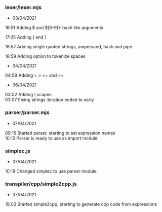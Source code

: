 ### lexer/lexer.mjs
+ 03/04/2021  
   
16:51 Adding $ and $[0-9]* bash like arguments  

17:05 Adding [ and ]  

18:57 Adding single quoted strings, ampersand, hash and pipe  

18:59 Adding option to tokenize spaces  


+ 04/04/2021  
  
04:59 Adding < > <= and >=  

+ 06/04/2021  
  
03:02 Adding \ scapes  
03:07 Fixing strings iteration ended to early  

### parser/parser.mjs  
+ 07/04/2021  
  
09:15 Started parser. starting to set expression names  
10:15 Parser is ready to use as import module  

### simplec.js  
+ 07/04/2021  
  
10:18 Changed simplec to use parser module  

### transpiler/cpp/simple2cpp.js  
+ 07/04/2021  
  
19;02 Started simple2cpp, starting to generate cpp code from expressions  


